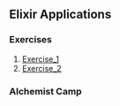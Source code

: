 ## Elixir Applications

### Exercises
1. [Exercise_1](https://github.com/AndrewMbugua/Elixir-Apps/tree/master/Exercises/Exercise_1)
2. [Exercise_2](https://github.com/AndrewMbugua/Elixir-Apps/tree/master/Exercises/Exercise_2)

### Alchemist Camp


